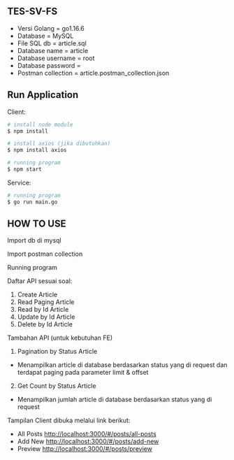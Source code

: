 TES-SV-FS
---------

* Versi Golang = go1.16.6
* Database = MySQL
* File SQL db = article.sql
* Database name = article
* Database username = root
* Database password =
* Postman collection = article.postman_collection.json

Run Application
---------------

Client:
``` bash
# install node module
$ npm install

# install axios (jika dibutuhkan)
$ npm install axios

# running program
$ npm start
```

Service:
``` bash
# running program
$ go run main.go
```

HOW TO USE
----------
Import db di mysql

Import postman collection

Running program

Daftar API sesuai soal:
1. Create Article
2. Read Paging Article
3. Read by Id Article
4. Update by Id Article
5. Delete by Id Article

Tambahan API (untuk kebutuhan FE)
1. Pagination by Status Article
* Menampilkan article di database berdasarkan status yang di request dan terdapat paging pada parameter limit & offset
2. Get Count by Status Article
* Menampilkan jumlah article di database berdasarkan status yang di request

Tampilan Client dibuka melalui link berikut:
* All Posts <http://localhost:3000/#/posts/all-posts>
* Add New <http://localhost:3000/#/posts/add-new>
* Preview <http://localhost:3000/#/posts/preview>
